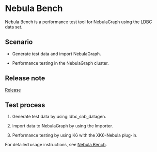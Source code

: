 # Nebula Bench

Nebula Bench is a performance test tool for NebulaGraph using the LDBC data set.

## Scenario

- Generate test data and import NebulaGraph.

- Performance testing in the NebulaGraph cluster.

## Release note

[Release](https://github.com/vesoft-inc/nebula-bench/releases/tag/{{bench.tag}})

## Test process

1. Generate test data by using ldbc_snb_datagen.

2. Import data to NebulaGraph by using the Importer.

3. Performance testing by using K6 with the XK6-Nebula plug-in.

For detailed usage instructions, see [Nebula Bench](https://github.com/vesoft-inc/nebula-bench/blob/{{bench.branch}}/README.md).
